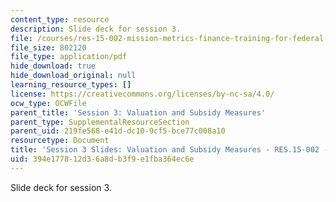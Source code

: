 ```yaml
---
content_type: resource
description: Slide deck for session 3.
file: /courses/res-15-002-mission-metrics-finance-training-for-federal-credit-program-professionals-summer-2016/394e177812d36a8db3f9e1fba364ec6e_MITRES15-002SUM16_Session_3.pdf
file_size: 802120
file_type: application/pdf
hide_download: true
hide_download_original: null
learning_resource_types: []
license: https://creativecommons.org/licenses/by-nc-sa/4.0/
ocw_type: OCWFile
parent_title: 'Session 3: Valuation and Subsidy Measures'
parent_type: SupplementalResourceSection
parent_uid: 219fe568-e41d-dc10-9cf5-bce77c008a10
resourcetype: Document
title: 'Session 3 Slides: Valuation and Subsidy Measures - RES.15-002 - Summer 2016'
uid: 394e1778-12d3-6a8d-b3f9-e1fba364ec6e
---
```

Slide deck for session 3.